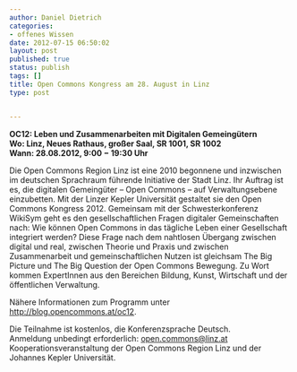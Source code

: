 ```yaml
---
author: Daniel Dietrich
categories:
- offenes Wissen
date: 2012-07-15 06:50:02
layout: post
published: true
status: publish
tags: []
title: Open Commons Kongress am 28. August in Linz
type: post


---
```


**OC12: Leben und Zusammenarbeiten mit Digitalen Gemeingütern  
Wo: Linz, Neues Rathaus, großer Saal, SR 1001, SR 1002  
Wann: 28.08.2012, 9:00 − 19:30 Uhr**

Die Open Commons Region Linz ist eine 2010 begonnene und inzwischen im deutschen Sprachraum führende Initiative der Stadt Linz. Ihr Auftrag ist es, die digitalen Gemeingüter – Open Commons – auf Verwaltungsebene einzubetten. Mit der Linzer Kepler Universität gestaltet sie den Open Commons Kongress 2012. Gemeinsam mit der Schwesterkonferenz WikiSym geht es den gesellschaftlichen Fragen digitaler Gemeinschaften nach: Wie können Open Commons in das tägliche Leben einer Gesellschaft integriert werden? Diese Frage nach dem nahtlosen Übergang zwischen digital und real, zwischen Theorie und Praxis und zwischen Zusammenarbeit und gemeinschaftlichen Nutzen ist gleichsam The Big Picture und The Big Question der Open Commons Bewegung. Zu Wort kommen ExpertInnen aus den Bereichen Bildung, Kunst, Wirtschaft und der öffentlichen Verwaltung.

Nähere Informationen zum Programm unter <http://blog.opencommons.at/oc12>.

Die Teilnahme ist kostenlos, die Konferenzsprache Deutsch.  
Anmeldung unbedingt erforderlich: open.commons@linz.at  
Kooperationsveranstaltung der Open Commons Region Linz und der Johannes Kepler Universität.